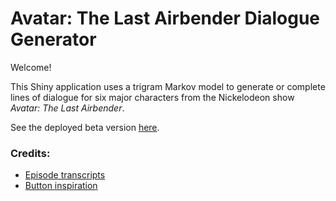 
# Avatar: The Last Airbender Dialogue Generator

Welcome!

This Shiny application uses a trigram Markov model to generate or complete lines of dialogue for six major characters from the Nickelodeon show <i>Avatar: The Last Airbender</i>. 

See the deployed beta version [here](https://kiratebbe.shinyapps.io/markov/).


### Credits:
* [Episode transcripts](http://atla.avatarspirit.net/transcripts.php?num=101)
* [Button inspiration](https://gist.github.com/aagarw30/2b46c89e686a956098e20cb90b1cf004)
